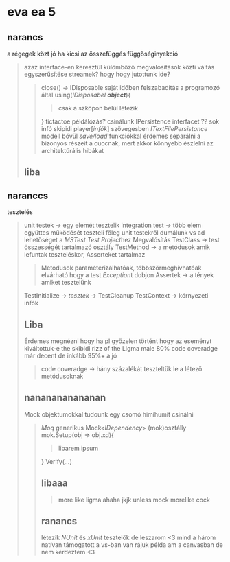 # eva ea 5

## narancs

a régegek közt jó ha kicsi az összefüggés
függőséginyekció

> azaz interface-en keresztül külömböző megvalósítások közti váltás egyszerűsítése
> streamek? hogy hogy jutottunk ide?
>
> > close() -> IDisposable
> > saját időben felszabadítás a programozó által
> > using(*IDisposabel* ***object***){
> >
> > > csak a szkópon belül létezik
> >
> > }
> > tictactoe példálózás?
> > csinálunk IPersistence interfacet
> > ??
> > sok infó
> > skipidi
> > player\[*infók*\]
> > szövegesben *ITextFilePersistance*
> > modell bővül *save/load* funkciókkal
> > érdemes separálni a bizonyos részeit a cuccnak,
>> mert akkor könnyebb észlelni az architektúrális hibákat
>
> ## liba

## naranccs

tesztelés

> unit testek -> egy elemét tesztelik
> integration test -> több elem együttes működését teszteli
> főleg unit testekről dumálunk
> vs ad lehetőséget a *MSTest Test Project*hez
> Megvalósítás
> TestClass -> test összességét tartalmazó osztály
> TestMethod -> a metódusok amik lefuntak teszteléskor, Asserteket tartalmaz
>
> > Metodusok paraméterizálhatóak, többszörmeghívhatóak
> > elvárható hogy a test *Exception*t dobjon
> > Assertek -> a tények amiket tesztelünk
>
> TestInitialize -> *tesztek* -> TestCleanup
> TestContext -> környezeti infók
>
> ## Liba
>
> Érdemes megnézni hogy ha pl győzelen történt hogy az eseményt kiváltottuk-e
> the skibidi rizz of the Ligma male
> 80% code coveradge már decent de inkább 95%+ a jó
>
> > code coveradge -> hány százalékát teszteltük le a létező metódusoknak
>
> ## nananananananan
>
> Mock objektumokkal tudounk egy csomó himihumit csinálni
>
> > *Moq*
> > generikus Mock\<*IDependency*> (mok)osztálly
> > mok.Setup(obj => obj.xd){
> >
> > > libarem ipsum
> >
> > }
> > Verify(*...*)
> >
> > ## libaaa
> >
> > > more like
> > > ligma
> > > ahaha
> > > jkjk
> > > unless
> > > mock
> > > morelike
> > > cock
> >
> > ## ranancs
> >
> > létezik *NUnit* és *xUnit* tesztelők
> > de leszarom \<3
> > mind a három natívan támogatott a vs-ban
> > van rájuk példa am a canvasban
> > de nem kérdeztem \<3
